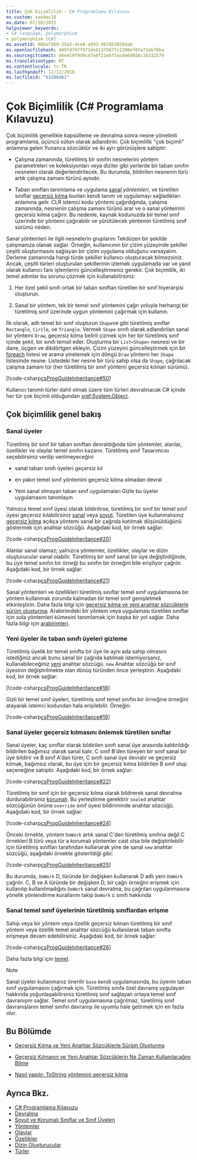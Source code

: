 ```yaml
---
title: Çok biçimlilik - C# Programlama Kılavuzu
ms.custom: seodec18
ms.date: 07/20/2015
helpviewer_keywords:
- C# language, polymorphism
- polymorphism [C#]
ms.assetid: 086af969-29a5-4ce8-a993-0b7d53839dab
ms.openlocfilehash: 489fdf87f973de6137587fc2280ef0fa72ab78ba
ms.sourcegitcommit: d6e419f9d9cd7e8f21ebf5acde6d016c16332579
ms.translationtype: MT
ms.contentlocale: tr-TR
ms.lasthandoff: 12/12/2018
ms.locfileid: "53286461"
---
```

# <a name="polymorphism-c-programming-guide"></a>Çok Biçimlilik (C# Programlama Kılavuzu)
Çok biçimlilik genellikle kapsülleme ve devralma sonra nesne yönelimli programlama, üçüncü sütun olarak adlandırılır. Çok biçimlilik "çok biçimli" anlamına gelen Yunanca sözcüktür ve iki ayrı görünüşlere sahiptir:  
  
-   Çalışma zamanında, türetilmiş bir sınıfın nesnelerini yöntem parametreleri ve koleksiyonları veya diziler gibi yerlerde bir taban sınıfın nesneleri olarak değerlendirilecek. Bu durumda, bildirilen nesnenin türü artık çalışma zamanı türünü aynıdır.  
  
-   Taban sınıfları tanımlama ve uygulama [sanal](../../../csharp/language-reference/keywords/virtual.md) *yöntemleri*, ve türetilen sınıflar [geçersiz kılma](../../../csharp/language-reference/keywords/override.md) bunları kendi tanım ve uygulamayı sağladıkları anlamına gelir. CLR istemci kodu yöntemi çağırdığında, çalışma zamanında, nesnenin çalışma zamanı türünü arar ve o sanal yöntemini geçersiz kılma çağırır. Bu nedenle, kaynak kodunuzda bir temel sınıf üzerinde bir yöntemi çağırabilir ve yürütülecek yöntemin türetilmiş sınıf sürümü neden.  
  
 Sanal yöntemleri ile ilgili nesnelerin gruplarını Tekdüzen bir şekilde çalışmanıza olanak sağlar. Örneğin, kullanıcının bir çizim yüzeyinde şekiller çeşitli oluşturmasını sağlayan bir çizim uygulama olduğunu varsayalım. Derleme zamanında hangi türde şekiller kullanıcı oluşturacak bilmezsiniz. Ancak, çeşitli türleri oluşturulan şekillerinin izlemek uygulamada var ve yanıt olarak kullanıcı fare işlemlerini güncelleştirmeniz gerekir. Çok biçimlilik, iki temel adımlar bu sorunu çözmek için kullanabilirsiniz:  
  
1.  Her özel şekil sınıfı ortak bir taban sınıftan türetilen bir sınıf hiyerarşisi oluşturun.  
  
2.  Sanal bir yöntem, tek bir temel sınıf yöntemini çağrı yoluyla herhangi bir türetilmiş sınıf üzerinde uygun yöntemini çağırmak için kullanın.  
  
 İlk olarak, adlı temel bir sınıf oluşturun `Shape`ve gibi türetilmiş sınıflar `Rectangle`, `Circle`, ve `Triangle`. Vermek `Shape` sınıfı olarak adlandırılan sanal bir yöntemi `Draw`, geçersiz kılma belirli çizmek için her bir türetilmiş sınıf içinde şekil, bir sınıfı temsil eder. Oluşturma bir `List<Shape>` nesnesi ve bir daire, üçgen ve dikdörtgen ekleyin. Çizim yüzeyini güncelleştirmek için bir [foreach](../../../csharp/language-reference/keywords/foreach-in.md) listesi ve arama yinelemek için döngü `Draw` yöntemi her `Shape` listesinde nesne. Listedeki her nesne bir türü sahip olsa da `Shape`, çağrılacak çalışma zamanı tür (her türetilmiş bir sınıf yöntemi geçersiz kılınan sürümü).  
  
 [!code-csharp[csProgGuideInheritance#50](../../../csharp/programming-guide/classes-and-structs/codesnippet/CSharp/polymorphism_1.cs)]  
  
 Kullanıcı tanımlı türler dahil olmak üzere tüm türleri devralınacak C# içinde her tür çok biçimli olduğundan <xref:System.Object>.  
  
## <a name="polymorphism-overview"></a>Çok biçimlilik genel bakış  
  
### <a name="virtual-members"></a>Sanal üyeler  
 Türetilmiş bir sınıf bir taban sınıftan devraldığında tüm yöntemler, alanlar, özellikler ve olaylar temel sınıfın kazanır. Türetilmiş sınıf Tasarımcısı seçebilirsiniz verilip verilmeyeceğini  
  
-   sanal taban sınıfı üyeleri geçersiz kıl  
  
-   en yakın temel sınıf yöntemini geçersiz kılma olmadan devral  
  
-   Yeni sanal olmayan taban sınıf uygulamaları Gizle bu üyeler uygulamasını tanımlayın  
  
 Yalnızca temel sınıf üyesi olarak bildirilirse, türetilmiş bir sınıf bir temel sınıf üyesi geçersiz kılabilirsiniz [sanal](../../../csharp/language-reference/keywords/virtual.md) veya [soyut](../../../csharp/language-reference/keywords/abstract.md). Türetilen üye kullanmalısınız [geçersiz kılma](../../../csharp/language-reference/keywords/override.md) açıkça yöntemi sanal bir çağrıda katılmak düşünüldüğünü göstermek için anahtar sözcüğü. Aşağıdaki kod, bir örnek sağlar:  
  
 [!code-csharp[csProgGuideInheritance#20](../../../csharp/programming-guide/classes-and-structs/codesnippet/CSharp/polymorphism_2.cs)]  
  
 Alanlar sanal olamaz; yalnızca yöntemler, özellikler, olaylar ve dizin oluşturucular sanal olabilir. Türetilmiş bir sınıf sanal bir üye değiştirdiğinde, bu üye temel sınıfın bir örneği bu sınıfın bir örneğini bile erişiliyor çağrılır. Aşağıdaki kod, bir örnek sağlar:  
  
 [!code-csharp[csProgGuideInheritance#21](../../../csharp/programming-guide/classes-and-structs/codesnippet/CSharp/polymorphism_3.cs)]  
  
 Sanal yöntemleri ve özellikleri türetilmiş sınıflar temel sınıf uygulamasına bir yöntem kullanmak zorunda kalmadan bir temel sınıf genişletmek etkinleştirin. Daha fazla bilgi için [geçersiz kılma ve yeni anahtar sözcüklerle sürüm oluşturma](../../../csharp/programming-guide/classes-and-structs/versioning-with-the-override-and-new-keywords.md). Arabirimdeki bir yöntem veya uygulaması türetilen sınıflar için sola yöntemleri kümesini tanımlamak için başka bir yol sağlar. Daha fazla bilgi için [arabirimleri](../../../csharp/programming-guide/interfaces/index.md).  
  
### <a name="hiding-base-class-members-with-new-members"></a>Yeni üyeler ile taban sınıfı üyeleri gizleme  
 Türetilmiş üyelik bir temel sınıfta bir üye ile aynı ada sahip olmasını istediğiniz ancak bunu sanal bir çağrıda katılmak istemiyorsanız, kullanabileceğiniz [yeni](../../../csharp/language-reference/keywords/new.md) anahtar sözcüğü. `new` Anahtar sözcüğü bir sınıf üyesinin değiştirilmekte olan dönüş türünden önce yerleştirin. Aşağıdaki kod, bir örnek sağlar:  
  
 [!code-csharp[csProgGuideInheritance#18](../../../csharp/programming-guide/classes-and-structs/codesnippet/CSharp/polymorphism_4.cs)]  
  
 Gizli bir temel sınıf üyeleri, türetilmiş sınıf temel sınıfın bir örneğine örneğini atayarak istemci kodundan hala erişilebilir. Örneğin:  
  
 [!code-csharp[csProgGuideInheritance#19](../../../csharp/programming-guide/classes-and-structs/codesnippet/CSharp/polymorphism_5.cs)]  
  
### <a name="preventing-derived-classes-from-overriding-virtual-members"></a>Sanal üyeler geçersiz kılmasını önlemek türetilen sınıflar  
 Sanal üyeler, kaç sınıflar olarak bildirilen sınıfı sanal üye arasında kaldırıldığı bildirilen bağımsız olarak sanal kalır. C sınıf B'den türeyen bir sınıf sanal bir üye bildirir ve B sınıf A'dan türer, C sınıfı sanal üye devralır ve geçersiz kılmak, bağımsız olarak, bu üye için bir geçersiz kılma bildirilen B sınıf olup seçeneğine sahiptir. Aşağıdaki kod, bir örnek sağlar:  
  
 [!code-csharp[csProgGuideInheritance#22](../../../csharp/programming-guide/classes-and-structs/codesnippet/CSharp/polymorphism_6.cs)]  
  
 Türetilmiş bir sınıf için bir geçersiz kılma olarak bildirerek sanal devralma durdurabilirsiniz [korumalı](../../../csharp/language-reference/keywords/sealed.md). Bu yerleştirme gerektirir `sealed` anahtar sözcüğünün önüne `override` sınıf üyesi bildiriminde anahtar sözcüğü. Aşağıdaki kod, bir örnek sağlar:  
  
 [!code-csharp[csProgGuideInheritance#24](../../../csharp/programming-guide/classes-and-structs/codesnippet/CSharp/polymorphism_7.cs)]  
  
 Önceki örnekte, yöntem `DoWork` artık sanal C'den türetilmiş sınıfına değil C örnekleri B türü veya tür a korumalı yöntemler cast olsa bile değiştirilebilir için türetilmiş sınıfları tarafından kullanarak yine de sanal `new` anahtar sözcüğü, aşağıdaki örnekte gösterildiği gibi:  
  
 [!code-csharp[csProgGuideInheritance#25](../../../csharp/programming-guide/classes-and-structs/codesnippet/CSharp/polymorphism_8.cs)]  
  
 Bu durumda, `DoWork` D, türünde bir değişken kullanarak D adlı yeni `DoWork` çağrılır. C, B ve A türünde bir değişken D, bir çağrı örneğini erişmek için kullanılıp kullanılmadığını `DoWork` sanal devralma, bu çağrıları uygulanmasına yönelik yönlendirme kurallarını takip `DoWork` c sınıfı hakkında  
  
### <a name="accessing-base-class-virtual-members-from-derived-classes"></a>Sanal temel sınıf üyelerinin türetilmiş sınıflardan erişme  
 Sahip veya bir yöntem veya özellik geçersiz kılınan türetilmiş bir sınıf yöntem veya özellik temel anahtar sözcüğü kullanılarak taban sınıfta erişmeye devam edebilirsiniz. Aşağıdaki kod, bir örnek sağlar:  
  
 [!code-csharp[csProgGuideInheritance#26](../../../csharp/programming-guide/classes-and-structs/codesnippet/CSharp/polymorphism_9.cs)]  
  
 Daha fazla bilgi için [temel](../../../csharp/language-reference/keywords/base.md).  
  
> [!NOTE]
>  Sanal üyeler kullanmanız önerilir `base` kendi uygulamasında, bu üyenin taban sınıf uygulamasını çağırmak için. Türetilmiş sınıfa özel davranış uygulayan hakkında yoğunlaşabilirsiniz türetilmiş sınıf sağlayan ortaya temel sınıf davranışını sağlar. Temel sınıf uygulamasına çağrılmaz, türetilmiş sınıf davranışlarını temel sınıfın davranışı ile uyumlu hale getirmek için en fazla olur.  
  
## <a name="in-this-section"></a>Bu Bölümde  
  
-   [Geçersiz Kılma ve Yeni Anahtar Sözcüklerle Sürüm Oluşturma](../../../csharp/programming-guide/classes-and-structs/versioning-with-the-override-and-new-keywords.md)  
  
-   [Geçersiz Kılmanın ve Yeni Anahtar Sözcüklerin Ne Zaman Kullanılacağını Bilme](../../../csharp/programming-guide/classes-and-structs/knowing-when-to-use-override-and-new-keywords.md)  
  
-   [Nasıl yapılır: ToString yöntemini geçersiz kılma](../../../csharp/programming-guide/classes-and-structs/how-to-override-the-tostring-method.md)  
  
## <a name="see-also"></a>Ayrıca Bkz.

- [C# Programlama Kılavuzu](../../../csharp/programming-guide/index.md)
- [Devralma](../../../csharp/programming-guide/classes-and-structs/inheritance.md)  
- [Soyut ve Korumalı Sınıflar ve Sınıf Üyeleri](../../../csharp/programming-guide/classes-and-structs/abstract-and-sealed-classes-and-class-members.md)  
- [Yöntemler](../../../csharp/programming-guide/classes-and-structs/methods.md)  
- [Olaylar](../../../csharp/programming-guide/events/index.md)  
- [Özellikler](../../../csharp/programming-guide/classes-and-structs/properties.md)  
- [Dizin Oluşturucular](../../../csharp/programming-guide/indexers/index.md)  
- [Türler](../../../csharp/programming-guide/types/index.md)
